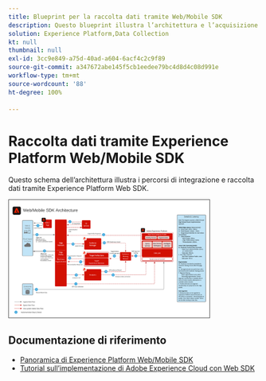```yaml
---
title: Blueprint per la raccolta dati tramite Web/Mobile SDK
description: Questo blueprint illustra l’architettura e l’acquisizione di dati tramite Experience Platform Web/Mobile SDK
solution: Experience Platform,Data Collection
kt: null
thumbnail: null
exl-id: 3cc9e849-a75d-40ad-a604-6acf4c2c9f89
source-git-commit: a347672abe145f5cb1eedee79bc4d8d4c08d991e
workflow-type: tm+mt
source-wordcount: '88'
ht-degree: 100%

---
```


# Raccolta dati tramite Experience Platform Web/Mobile SDK

Questo schema dell’architettura illustra i percorsi di integrazione e raccolta dati tramite Experience Platform Web SDK.

<img src="assets/web_sdk_flow.png" alt="Architettura di riferimento per l’implementazione tramite Experience Platform Web/Mobile SDK" style="width:80%; border:1px solid #4a4a4a" />

## Documentazione di riferimento

* [Panoramica di Experience Platform Web/Mobile SDK](https://experienceleague.adobe.com/docs/experience-platform/edge/home.html?lang=it)
* [Tutorial sull’implementazione di Adobe Experience Cloud con Web SDK](https://experienceleague.adobe.com/docs/blueprints-learn/architecture/data-ingestion/websdk.html?lang=it)
